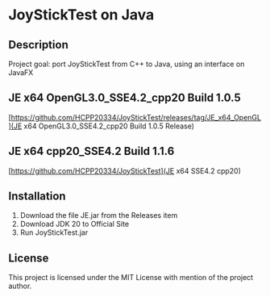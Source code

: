 # JoyStickTest on Java

## Description
Project goal: port JoyStickTest from C++ to Java, using an interface on JavaFX
## JE x64 OpenGL3.0_SSE4.2_cpp20 Build 1.0.5 
[https://github.com/HCPP20334/JoyStickTest/releases/tag/JE_x64_OpenGL](JE x64 OpenGL3.0_SSE4.2_cpp20 Build 1.0.5 Release)
## JE x64 cpp20_SSE4.2 Build 1.1.6
[https://github.com/HCPP20334/JoyStickTest](JE x64 SSE4.2 cpp20)

## Installation
1. Download the file JE.jar from the Releases item
2. Download JDK 20 to Official Site
3. Run JoyStickTest.jar 

## License
This project is licensed under the MIT License with mention of the project author.
